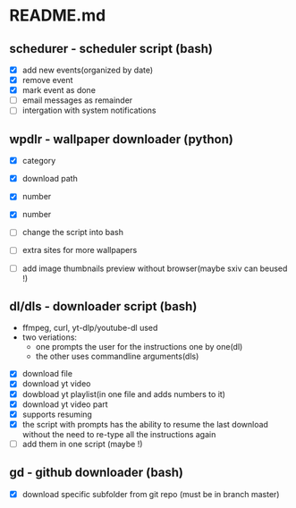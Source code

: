 # README.md

## schedurer - scheduler script (bash)
* [x] add new events(organized by date)
* [x] remove event
* [x] mark event as done
* [ ] email messages as remainder
* [ ] intergation with system notifications

## wpdlr - wallpaper downloader (python)
* [x] category
* [x] download path
* [x] number
* [x] number
* [ ] change the script into bash
* [ ] extra sites for more wallpapers
* [ ] add image thumbnails preview without browser(maybe sxiv can beused !)


## dl/dls - downloader script (bash)
* ffmpeg, curl, yt-dlp/youtube-dl used
* two veriations:
    * one prompts the user for the instructions one by one(dl)
    * the other uses commandline arguments(dls)

* [x] download file
* [x] download yt video
* [x] dowbload yt playlist(in one file and adds numbers to it)
* [x] download yt video part
* [x] supports resuming
* [x] the script with prompts has the ability to resume the last download without the need to re-type all the instructions again
* [ ] add them in one script (maybe !)

## gd - github downloader (bash)
* [x] download specific subfolder from git repo (must be in branch master)
